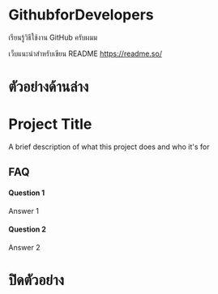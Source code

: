 # GithubforDevelopers
เรียนรู้วิธีใช้งาน GitHub ครับผมม

เว็บแนะนำสำหรับเขียน README
https://readme.so/ 

# ตัวอย่างด้านล่าง
# Project Title

A brief description of what this project does and who it's for


## FAQ

#### Question 1

Answer 1

#### Question 2

Answer 2

# ปิดตัวอย่าง
